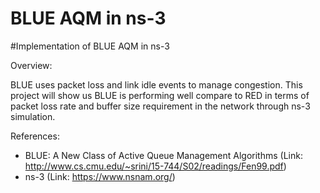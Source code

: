 # BLUE AQM in ns-3
#Implementation of BLUE AQM in ns-3

Overview: 

BLUE uses packet loss and link idle events to manage congestion. This project will show us BLUE is performing well compare to RED in terms of packet loss rate and buffer size requirement in the network through ns-3 simulation.
 
References:
- BLUE: A New Class of Active Queue Management Algorithms (Link: http://www.cs.cmu.edu/~srini/15-744/S02/readings/Fen99.pdf)
- ns-3 (Link: https://www.nsnam.org/)
